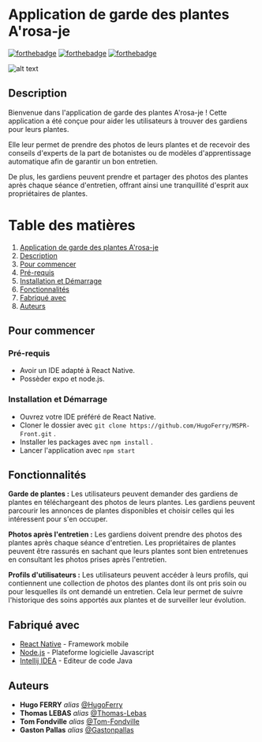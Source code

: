 # Application de garde des plantes A'rosa-je

[![forthebadge](http://forthebadge.com/images/badges/built-with-love.svg)](http://forthebadge.com) [![forthebadge](https://forthebadge.com/images/badges/made-with-java.svg)](http://forthebadge.com) [![forthebadge](https://forthebadge.com/images/badges/powered-by-water.svg)](https://forthebadge.com)

![alt text](https://i.ytimg.com/vi/WlDzTh4WXek/maxresdefault.jpg)

## Description

Bienvenue dans l'application de garde des plantes A'rosa-je ! Cette application a été conçue pour aider les utilisateurs à trouver des gardiens pour leurs plantes. 

Elle leur permet de prendre des photos de leurs plantes et de recevoir des conseils d'experts de la part de botanistes ou de modèles d'apprentissage automatique afin de garantir un bon entretien. 

De plus, les gardiens peuvent prendre et partager des photos des plantes après chaque séance d'entretien, offrant ainsi une tranquillité d'esprit aux propriétaires de plantes.

# Table des matières

1. [Application de garde des plantes A'rosa-je](#application-de-garde-des-plantes-a'rosa-je)
2. [Description](#description)
3. [Pour commencer](#pour-commencer)
4. [Pré-requis](#pré-requis)
5. [Installation et Démarrage](#installation-et-dmarrage)
6. [Fonctionnalités](#fonctionnalités)
7. [Fabriqué avec](#fabriqué-avec)
8. [Auteurs](#auteurs)

## Pour commencer

### Pré-requis

- Avoir un IDE adapté à React Native.
- Possèder expo et node.js.

### Installation et Démarrage

- Ouvrez votre IDE préféré de React Native.
- Cloner le dossier avec ``git clone https://github.com/HugoFerry/MSPR-Front.git`` .
- Installer les packages avec ``npm install`` .
- Lancer l'application avec ``npm start``

## Fonctionnalités

**Garde de plantes :** Les utilisateurs peuvent demander des gardiens de plantes en téléchargeant des photos de leurs plantes. Les gardiens peuvent parcourir les annonces de plantes disponibles et choisir celles qui les intéressent pour s'en occuper.

**Photos après l'entretien :** Les gardiens doivent prendre des photos des plantes après chaque séance d'entretien. 
Les propriétaires de plantes peuvent être rassurés en sachant que leurs plantes sont bien entretenues en consultant les photos prises après l'entretien.

**Profils d'utilisateurs :** Les utilisateurs peuvent accéder à leurs profils, qui contiennent une collection de photos des plantes dont ils ont pris soin ou pour lesquelles ils ont demandé un entretien. Cela leur permet de suivre l'historique des soins apportés aux plantes et de surveiller leur évolution.

## Fabriqué avec

* [React Native](https://reactnative.dev/) - Framework mobile
* [Node.js](https://nodejs.org/en) - Plateforme logicielle Javascript
* [Intellij IDEA](https://www.jetbrains.com/idea/) - Editeur de code Java

## Auteurs

* **Hugo FERRY** _alias_ [@HugoFerry](https://github.com/HugoFerry)
* **Thomas LEBAS** _alias_ [@Thomas-Lebas](https://github.com/Thomas-Lebas)
* **Tom Fondville** _alias_ [@Tom-Fondville](https://github.com/Tom-Fondville)
* **Gaston Pallas** _alias_ [@Gastonpallas](https://github.com/Gastonpallas)

